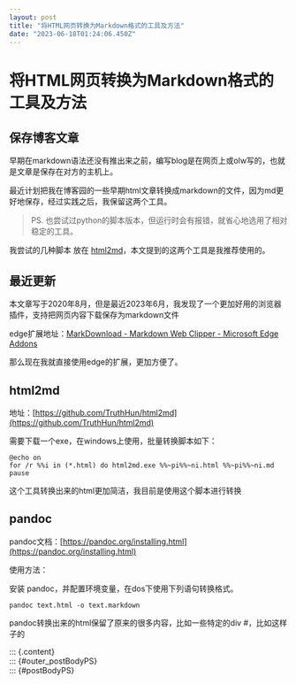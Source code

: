 ```yaml
---
layout: post
title: "将HTML网页转换为Markdown格式的工具及方法"
date: "2023-06-18T01:24:06.450Z"
---
```

将HTML网页转换为Markdown格式的工具及方法
==========================

保存博客文章
------

早期在markdown语法还没有推出来之前，编写blog是在网页上或olw写的，也就是文章是保存在对方的主机上。

最近计划把我在博客园的一些早期html文章转换成markdown的文件，因为md更好地保存，经过实践之后，我保留这两个工具。

> PS. 也尝试过python的脚本版本，但运行时会有报错，就省心地选用了相对稳定的工具。

我尝试的几种脚本 放在 [html2md](https://github.com/zhaoqingqing/blog_samplecode/tree/master/build-tools/html2md)，本文提到的这两个工具是我推荐使用的。

  

最近更新
----

本文章写于2020年8月，但是最近2023年6月，我发现了一个更加好用的浏览器插件，支持把网页内容下载保存为markdown文件

edge扩展地址：[MarkDownload - Markdown Web Clipper - Microsoft Edge Addons](https://microsoftedge.microsoft.com/addons/detail/markdownload-markdown-w/hajanaajapkhaabfcofdjgjnlgkdkknm)

那么现在我就直接使用edge的扩展，更加方便了。

  

html2md
-------

地址：[https://github.com/TruthHun/html2md](https://github.com/TruthHun/html2md)

需要下载一个exe，在windows上使用，批量转换脚本如下：

    @echo on
    for /r %%i in (*.html) do html2md.exe %%~pi%%~ni.html %%~pi%%~ni.md
    pause
    

这个工具转换出来的html更加简洁，我目前是使用这个脚本进行转换

  

pandoc
------

pandoc文档：[https://pandoc.org/installing.html](https://pandoc.org/installing.html)

使用方法：

安装 pandoc，并配置环境变量，在dos下使用下列语句转换格式。

    pandoc text.html -o text.markdown
    

pandoc转换出来的html保留了原来的很多内容，比如一些特定的div #，比如这样子的

::: {.content}  
::: {#outer\_postBodyPS}  
::: {#postBodyPS}